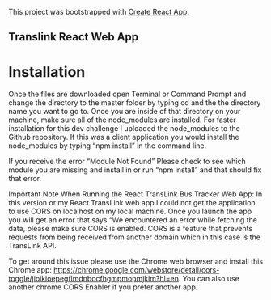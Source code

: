 This project was bootstrapped with [Create React App](https://github.com/facebookincubator/create-react-app).


## Translink React Web App

# Installation

Once the files are downloaded open Terminal or Command Prompt and change the directory to the master folder by typing cd and the the directory name you want to go to. Once you are inside of that directory on your machine, make sure all of the node_modules are installed. For faster installation for this dev challenge I uploaded the node_modules to the Github repository. If this was a client application you would install the node_modules by typing “npm install” in the command line.

If you receive the error “Module Not Found” Please check to see which module you are missing and install in or run “npm install” and that should fix that error.

Important Note When Running the React TransLink Bus Tracker Web App:
In this version or my React TransLink web app I could not get the application to use CORS on localhost on my local machine. Once you launch the app you will get an error that says “We encountered an error while fetching the data, please make sure CORS is enabled. CORS is a feature that prevents requests from being received from another domain which in this case is the TransLink API.

To get around this issue please use the Chrome web browser and install this Chrome app: https://chrome.google.com/webstore/detail/cors-toggle/jioikioepegflmdnbocfhgmpmopmjkim?hl=en. You can also use another chrome CORS Enabler if you prefer another app.



